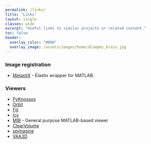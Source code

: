 ```yaml
---
permalink: /links/
title: "Links"
layout: single
classes: wide
excerpt: "Useful links to similar projects or related content."
toc: false
header:
  overlay_color: "#000"
  overlay_image: /assets/images/home/GCamp6s_brain.jpg
---
```



### Image registration 
- [MelastiX](https://github.com/raacampbell/matlab_elastix) - Elastix wrapper for MATLAB. 

### Viewers
- [PyKnossos](https://github.com/adwanner/PyKNOSSOS)
- [Orbit](http://www.orbit.bio/)
- [Fiji](https://fiji.sc/)
- [Icy](http://icy.bioimageanalysis.org/)
- [MIB](http://mib.helsinki.fi/index.html) - General purpose MATLAB-based viewer
- [ClearVolume](https://imagej.net/ClearVolume)
- [spimagine](https://github.com/maweigert/spimagine)
- [VAA3D](http://home.penglab.com/proj/vaa3d/home/index.html)